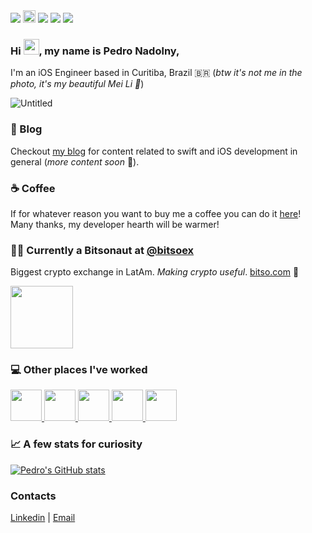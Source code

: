 <span>
  <a href="https://pedro-nadolny.github.io/"><img src="https://img.shields.io/static/v1?label=Blog&message=code%26coffee&color=dd44dd"></a>
  <a href="https://www.buymeacoffee.com/pedronadolny"><img src="https://www.buymeacoffee.com/assets/img/custom_images/orange_img.png" height="20px"></a>
  <a href="https://linkedin.com/in/pedronadolny/"><img src="https://img.shields.io/static/v1?logo=linkedin&label=%20&style=social&message=Linkedin"></a>
  <a href="mailto:pedro.nadolny@gmail.com"><img src="https://img.shields.io/static/v1?logo=gmail&label=%20&style=social&message=Email"></a>
</span>

<img src="https://komarev.com/ghpvc/?username=your-github-username&color=brightgreen">

<h3 align="left">Hi <img src="https://raw.githubusercontent.com/kaueMarques/kaueMarques/master/hi.gif" height="25px">, my name is Pedro Nadolny,</h3>

I'm an iOS Engineer based in Curitiba, Brazil 🇧🇷 (*btw it's not me in the photo, it's my beautiful Mei Li 🐶*)

![Untitled](https://user-images.githubusercontent.com/6202579/182296569-d7c77966-ccbd-4f52-88f3-b130b6505e8b.png)

### :memo: Blog 

Checkout [my blog](https://pedro-nadolny.github.io/)  for content related to swift and iOS development in general (*more content soon* 🤞).

### :coffee: Coffee 

If for whatever reason you want to buy me a coffee you can do it [here](https://www.buymeacoffee.com/pedronadolny)! Many thanks, my developer hearth will be warmer! 

### :astronaut: Currently a Bitsonaut at [@bitsoex](https://github.com/bitsoex) 
Biggest crypto exchange in LatAm. *Making crypto useful*. [bitso.com](https://bitso.com/) 💪

<a href="https://apps.apple.com/br/app/bitso-%C3%A9-f%C3%A1cil-comprar-bitcoin/id1292836438">
  <img width="100px" src="https://user-images.githubusercontent.com/6202579/182296114-5cce7b11-5f75-4160-a5a0-c811d6fbe77b.png">
</a>

### :computer: Other places I've worked
<span>
  <a href="https://apps.apple.com/br/app/mercado-livre-compras-online/id463624852">
    <img width="50px" src="https://user-images.githubusercontent.com/6202579/182292286-2034a967-22bd-498b-b08f-a7fa8ab685e4.png">
  </a>
  <a href="https://apps.apple.com/br/app/picpay-conta-pix-e-cart%C3%A3o/id561524792">
    <img width="50px" src="https://user-images.githubusercontent.com/6202579/182293548-78de5eaa-b0eb-41e2-b740-2789f6b5b7c9.png">
  </a>
  <a href="https://apps.apple.com/br/app/picpay-conta-pix-e-cart%C3%A3o/id561524792">
    <img width="50px" src="https://user-images.githubusercontent.com/6202579/182294233-19702cc4-07a2-4a6c-94ce-08ab8d1ede04.png">
  </a>
  <a href="https://apps.apple.com/br/app/banco-next-conta-e-cart%C3%A3o/id1133682678">
    <img width="50px" src="https://user-images.githubusercontent.com/6202579/182293260-9f7002f8-28da-4b38-b4ea-bd4bd4886d48.png">
  </a>
  <a href="https://apps.apple.com/us/app/sandbox-staffing-clients/id1491515823">
    <img width="50px" src="https://user-images.githubusercontent.com/6202579/182292971-963fb065-82db-4fc9-a824-6d28081002bd.png">
  </a>
</span>

### 📈 A few stats for curiosity
[![Pedro's GitHub stats](https://github-readme-stats.vercel.app/api?username=pedro-nadolny&count_private=true&theme=radical)](https://github.com/anuraghazra/github-readme-stats)

### Contacts
[Linkedin](https://www.linkedin.com/in/pedronadolny/) | [Email](mailto:pedro.nadolny@gmail.com)
